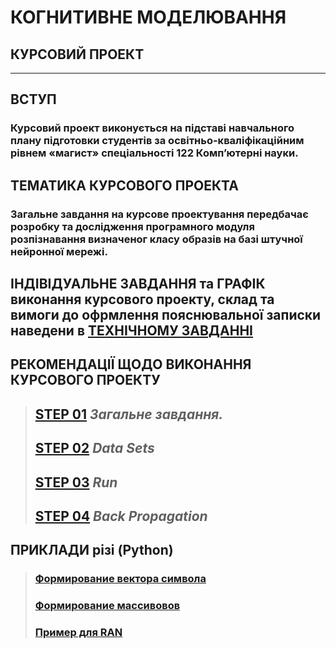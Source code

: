 # **КОГНИТИВНЕ МОДЕЛЮВАННЯ**
## **КУРСОВИЙ ПРОЕКТ**
***
## **ВСТУП**
### **Курсовий проект виконується на підставі навчального плану підготовки студентів за освітньо-кваліфікаційним рівнем «магист» спеціальності 122 Комп’ютерні науки.**

## **ТЕМАТИКА КУРСОВОГО ПРОЕКТА**
### **Загальне завдання на курсове проектування передбачає розробку та дослідження програмного модуля розпізнавання визначеног класу образів на базі штучної нейронної мережі.**

## **ІНДІВІДУАЛЬНЕ ЗАВДАННЯ та ГРАФІК** виконання курсового проекту,  склад та вимоги до офрмлення пояснювальної записки наведени в [**ТЕХНІЧНОМУ ЗАВДАННІ**](/03_CURS_WORK/2021_CM_Curs_Work_TZ_.pdf)

## **РЕКОМЕНДАЦІЇ ЩОДО ВИКОНАННЯ КУРСОВОГО ПРОЕКТУ**
>## [**STEP 01**](/03_CURS_WORK/2021_CM_Curs_Work_Step_01.pdf) ***Загальне завдання.***  
>## [**STEP 02**](/03_CURS_WORK/2021_CM_Curs_Work_Step_02.pdf) ***Data Sets***  
>## [**STEP 03**](/03_CURS_WORK/2021_CM_Curs_Work_Step_03.pdf) ***Run***
>## [**STEP 04**](/03_CURS_WORK/2021_CM_Curs_Work_Step_04.pdf) ***Back Propagation***
## **ПРИКЛАДИ різі (Python)**
>### [**Формирование вектора символа**](/03_CURS_WORK/PY/01_NN_Curs_Symbols_Vector.py)  
>### [**Формирование массивовов**](/03_CURS_WORK/PY/02_NN_Curs_Input_Vector_Forming.py)  
>### [**Пример для RAN**](/03_CURS_WORK/PY/_NN_Curs_RUN_Example.py)  
